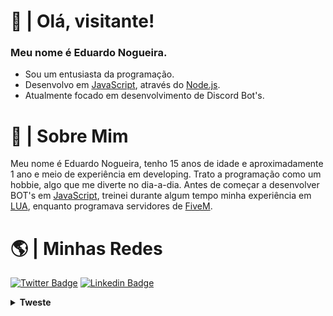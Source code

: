 # 👋 | Olá, visitante!
### Meu nome é Eduardo Nogueira.
- Sou um entusiasta da programação.
- Desenvolvo em [JavaScript](https://javascript.com), através do [Node.js](https://nodejs.org/en/).
- Atualmente focado em desenvolvimento de Discord Bot's.

# 👀 | Sobre Mim
Meu nome é Eduardo Nogueira, tenho 15 anos de idade e aproximadamente 1 ano e meio de experiência em developing. Trato a programação como um hobbie, algo que me diverte no dia-a-dia. Antes de começar a desenvolver BOT's em [JavaScript](https://javascript.com), treinei durante algum tempo minha experiência em [LUA](https://lua.org), enquanto programava servidores de [FiveM](https://five.net).

# 🌎 | Minhas Redes
[![Twitter Badge](https://img.shields.io/badge/-@duduu.nog-000?style=flat-square&labelColor=000&logo=instagram&logoColor=white&link=https://twitter.com/dieegosf)](https://instagram.com/duduu.nog) 
[![Linkedin Badge](https://img.shields.io/badge/-@dudu__nog-000?style=flat-square&logo=Twitter&logoColor=white&link=https://www.twitter.com/dudu__nog)](https://www.twitter.com/dudu__nog) 

<details>
  <summary> <b> Tweste </b> </summary>
  
  <br>
  teste
  </details>
